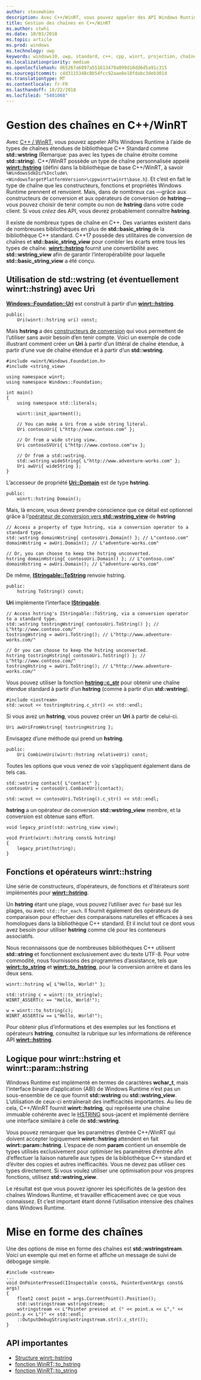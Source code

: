 ```yaml
---
author: stevewhims
description: Avec C++/WinRT, vous pouvez appeler des API Windows Runtime à l’aide de types de chaînes étendues C++ standard, ou vous pouvez utiliser le type winrt::hstring.
title: Gestion des chaînes en C++/WinRT
ms.author: stwhi
ms.date: 10/03/2018
ms.topic: article
ms.prod: windows
ms.technology: uwp
keywords: windows10, uwp, standard, c++, cpp, winrt, projection, chaîne
ms.localizationpriority: medium
ms.openlocfilehash: 865267a6897a551613479a099d10dd6d5a91c315
ms.sourcegitcommit: c4d3115348c8b54fcc92aae8e18fdabc3deb301d
ms.translationtype: MT
ms.contentlocale: fr-FR
ms.lasthandoff: 10/22/2018
ms.locfileid: "5401068"
---
```

# <a name="string-handling-in-cwinrt"></a>Gestion des chaînes en C++/WinRT

Avec [C++ / WinRT](/windows/uwp/cpp-and-winrt-apis/intro-to-using-cpp-with-winrt), vous pouvez appeler APIs Windows Runtime à l’aide de types de chaînes étendues de bibliothèque C++ Standard comme **std::wstring** (Remarque: pas avec les types de chaîne étroite comme **std::string**). C++/WinRT possède un type de chaîne personnalisée appelé [**winrt::hstring**](/uwp/cpp-ref-for-winrt/hstring) (défini dans la bibliothèque de base C++/WinRT, à savoir `%WindowsSdkDir%Include\<WindowsTargetPlatformVersion>\cppwinrt\winrt\base.h`). Et c’est en fait le type de chaîne que les constructeurs, fonctions et propriétés Windows Runtime prennent et renvoient. Mais, dans de nombreux cas &mdash;grâce aux constructeurs de conversion et aux opérateurs de conversion de **hstring**&mdash; vous pouvez choisir de tenir compte ou non de **hstring** dans votre code client. Si vous *créez* des API, vous devrez probablement connaître **hstring**.

Il existe de nombreux types de chaîne en C++. Des variantes existent dans de nombreuses bibliothèques en plus de **std::basic_string** de la bibliothèque C++ standard. C++17 possède des utilitaires de conversion de chaînes et **std::basic_string_view** pour combler les écarts entre tous les types de chaîne.  [**winrt::hstring**](/uwp/cpp-ref-for-winrt/hstring) fournit une convertibilité avec **std::wstring_view** afin de garantir l’interopérabilité pour laquelle **std::basic_string_view** a été conçu.

## <a name="using-stdwstring-and-optionally-winrthstring-with-uri"></a>Utilisation de **std::wstring** (et éventuellement **winrt::hstring**) avec **Uri**
[**Windows::Foundation::Uri**](/uwp/api/windows.foundation.uri) est construit à partir d’un [**winrt::hstring**](/uwp/cpp-ref-for-winrt/hstring).

```cppwinrt
public:
    Uri(winrt::hstring uri) const;
```

Mais **hstring** a des [constructeurs de conversion](/uwp/api/windows.foundation.uri#hstringhstring-constructor) qui vous permettent de l’utiliser sans avoir besoin d’en tenir compte. Voici un exemple de code illustrant comment créer un **Uri** à partir d’un littéral de chaîne étendue, à partir d’une vue de chaîne étendue et à partir d’un **std::wstring**.

```cppwinrt
#include <winrt/Windows.Foundation.h>
#include <string_view>

using namespace winrt;
using namespace Windows::Foundation;

int main()
{
    using namespace std::literals;

    winrt::init_apartment();

    // You can make a Uri from a wide string literal.
    Uri contosoUri{ L"http://www.contoso.com" };

    // Or from a wide string view.
    Uri contosoSVUri{ L"http://www.contoso.com"sv };

    // Or from a std::wstring.
    std::wstring wideString{ L"http://www.adventure-works.com" };
    Uri awUri{ wideString };
}
```

L’accesseur de propriété [**Uri::Domain**](https://docs.microsoft.com/uwp/api/windows.foundation.uri.Domain) est de type **hstring**.

```cppwinrt
public:
    winrt::hstring Domain();
```

Mais, là encore, vous devez prendre conscience que ce détail est optionnel grâce à l’[opérateur de conversion vers **std::wstring_view**](/uwp/api/hstring#hstringoperator-stdwstringview) de **hstring**

```cppwinrt
// Access a property of type hstring, via a conversion operator to a standard type.
std::wstring domainWstring{ contosoUri.Domain() }; // L"contoso.com"
domainWstring = awUri.Domain(); // L"adventure-works.com"

// Or, you can choose to keep the hstring unconverted.
hstring domainHstring{ contosoUri.Domain() }; // L"contoso.com"
domainHstring = awUri.Domain(); // L"adventure-works.com"
```

De même, [**IStringable::ToString**](https://msdn.microsoft.com/library/windows/desktop/dn302136) renvoie hstring.

```cppwinrt
public:
    hstring ToString() const;
```

**Uri** implémente l’interface [**IStringable**](https://msdn.microsoft.com/library/windows/desktop/dn302135).

```cppwinrt
// Access hstring's IStringable::ToString, via a conversion operator to a standard type.
std::wstring tostringWstring{ contosoUri.ToString() }; // L"http://www.contoso.com/"
tostringWstring = awUri.ToString(); // L"http://www.adventure-works.com/"

// Or you can choose to keep the hstring unconverted.
hstring tostringHstring{ contosoUri.ToString() }; // L"http://www.contoso.com/"
tostringHstring = awUri.ToString(); // L"http://www.adventure-works.com/"
```

Vous pouvez utiliser la fonction [**hstring::c_str**](/uwp/api/windows.foundation.uri#hstringcstr-function) pour obtenir une chaîne étendue standard à partir d’un **hstring** (comme à partir d’un **std::wstring**).

```cppwinrt
#include <iostream>
std::wcout << tostringHstring.c_str() << std::endl;
```
Si vous avez un **hstring**, vous pouvez créer un **Uri** à partir de celui-ci.

```cppwinrt
Uri awUriFromHstring{ tostringHstring };
```

Envisagez d’une méthode qui prend un **hstring**.

```cppwinrt
public:
    Uri CombineUri(winrt::hstring relativeUri) const;
```

Toutes les options que vous venez de voir s’appliquent également dans de tels cas.

```cppwinrt
std::wstring contact{ L"contact" };
contosoUri = contosoUri.CombineUri(contact);
    
std::wcout << contosoUri.ToString().c_str() << std::endl;
```

**hstring** a un opérateur de conversion **std::wstring_view** membre, et la conversion est obtenue sans effort.

```cppwinrt
void legacy_print(std::wstring_view view);

void Print(winrt::hstring const& hstring)
{
    legacy_print(hstring);
}
```

## <a name="winrthstring-functions-and-operators"></a>Fonctions et opérateurs **winrt::hstring**
Une série de constructeurs, d’opérateurs, de fonctions et d’itérateurs sont implémentés pour [**winrt::hstring**](/uwp/cpp-ref-for-winrt/hstring).

Un **hstring** étant une plage, vous pouvez l’utiliser avec `for` basé sur les plages, ou avec `std::for_each`. Il fournit également des opérateurs de comparaison pour effectuer des comparaisons naturelles et efficaces à ses homologues dans la bibliothèque C++ standard. Et il inclut tout ce dont vous avez besoin pour utiliser **hstring** comme clé pour les conteneurs associatifs.

Nous reconnaissons que de nombreuses bibliothèques C++ utilisent **std::string** et fonctionnent exclusivement avec du texte UTF-8. Pour votre commodité, nous fournissons des programmes d’assistance, tels que [**winrt::to_string**](/uwp/cpp-ref-for-winrt/to-string) et [**winrt::to_hstring**](/uwp/cpp-ref-for-winrt/to-hstring), pour la conversion arrière et dans les deux sens.

```cppwinrt
winrt::hstring w{ L"Hello, World!" };

std::string c = winrt::to_string(w);
WINRT_ASSERT(c == "Hello, World!");

w = winrt::to_hstring(c);
WINRT_ASSERT(w == L"Hello, World!");
```

Pour obtenir plus d’informations et des exemples sur les fonctions et opérateurs **hstring**, consultez la rubrique sur les informations de référence API [**winrt::hstring**](/uwp/cpp-ref-for-winrt/hstring).

## <a name="the-rationale-for-winrthstring-and-winrtparamhstring"></a>Logique pour **winrt::hstring** et **winrt::param::hstring**
Windows Runtime est implémenté en termes de caractères **wchar_t**, mais l’interface binaire d’application (ABI) de Windows Runtime n’est pas un sous-ensemble de ce que fournit **std::wstring** ou **std::wstring_view**. L’utilisation de ceux-ci entraînerait des inefficacités importantes. Au lieu de cela, C++/WinRT fournit **winrt::hstring**, qui représente une chaîne immuable cohérente avec le [HSTRING](https://msdn.microsoft.com/library/windows/desktop/br205775) sous-jacent et implémenté derrière une interface similaire à celle de **std::wstring**. 

Vous pouvez remarquer que les paramètres d’entrée C++/WinRT qui doivent accepter logiquement **winrt::hstring** attendent en fait **winrt::param::hstring**. L’espace de nom **param** contient un ensemble de types utilisés exclusivement pour optimiser les paramètres d’entrée afin d’effectuer la liaison naturelle aux types de la bibliothèque C++ standard et d’éviter des copies et autres inefficacités. Vous ne devez pas utiliser ces types directement. Si vous voulez utiliser une optimisation pour vos propres fonctions, utilisez **std::wstring_view**.

Le résultat est que vous pouvez ignorer les spécificités de la gestion des chaînes Windows Runtime, et travailler efficacement avec ce que vous connaissez. Et c’est important étant donné l’utilisation intensive des chaînes dans Windows Runtime.

# <a name="formatting-strings"></a>Mise en forme des chaînes
Une des options de mise en forme des chaînes est **std::wstringstream**. Voici un exemple qui met en forme et affiche un message de suivi de débogage simple.

```cppwinrt
#include <sstream>
...
void OnPointerPressed(IInspectable const&, PointerEventArgs const& args)
{
    float2 const point = args.CurrentPoint().Position();
    std::wstringstream wstringstream;
    wstringstream << L"Pointer pressed at (" << point.x << L"," << point.y << L")" << std::endl;
    ::OutputDebugString(wstringstream.str().c_str());
}
```

## <a name="important-apis"></a>API importantes
* [Structure winrt::hstring](/uwp/cpp-ref-for-winrt/hstring)
* [fonction WinRT::to_hstring](/uwp/cpp-ref-for-winrt/to-hstring)
* [fonction WinRT::to_string](/uwp/cpp-ref-for-winrt/to-string)
